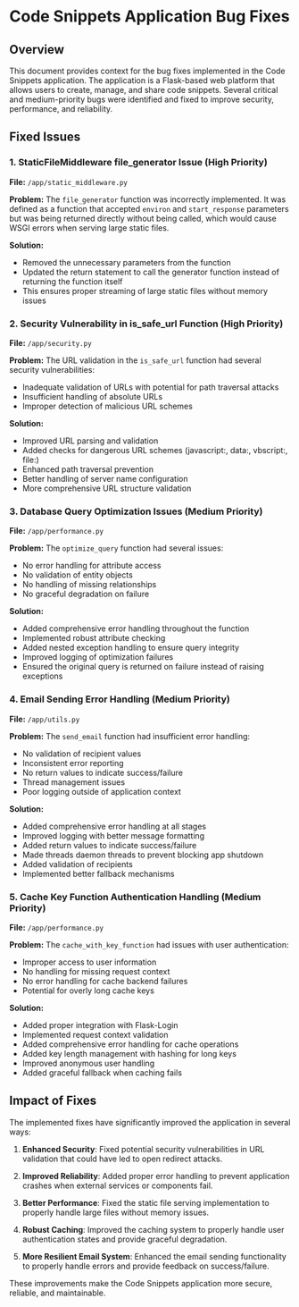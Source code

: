 # Code Snippets Application Bug Fixes

## Overview
This document provides context for the bug fixes implemented in the Code Snippets application. The application is a Flask-based web platform that allows users to create, manage, and share code snippets. Several critical and medium-priority bugs were identified and fixed to improve security, performance, and reliability.

## Fixed Issues

### 1. StaticFileMiddleware file_generator Issue (High Priority)
**File:** `/app/static_middleware.py`

**Problem:** The `file_generator` function was incorrectly implemented. It was defined as a function that accepted `environ` and `start_response` parameters but was being returned directly without being called, which would cause WSGI errors when serving large static files.

**Solution:** 
- Removed the unnecessary parameters from the function
- Updated the return statement to call the generator function instead of returning the function itself
- This ensures proper streaming of large static files without memory issues

### 2. Security Vulnerability in is_safe_url Function (High Priority)
**File:** `/app/security.py`

**Problem:** The URL validation in the `is_safe_url` function had several security vulnerabilities:
- Inadequate validation of URLs with potential for path traversal attacks
- Insufficient handling of absolute URLs
- Improper detection of malicious URL schemes

**Solution:**
- Improved URL parsing and validation
- Added checks for dangerous URL schemes (javascript:, data:, vbscript:, file:)
- Enhanced path traversal prevention
- Better handling of server name configuration
- More comprehensive URL structure validation

### 3. Database Query Optimization Issues (Medium Priority)
**File:** `/app/performance.py`

**Problem:** The `optimize_query` function had several issues:
- No error handling for attribute access
- No validation of entity objects
- No handling of missing relationships
- No graceful degradation on failure

**Solution:**
- Added comprehensive error handling throughout the function
- Implemented robust attribute checking
- Added nested exception handling to ensure query integrity
- Improved logging of optimization failures
- Ensured the original query is returned on failure instead of raising exceptions

### 4. Email Sending Error Handling (Medium Priority)
**File:** `/app/utils.py`

**Problem:** The `send_email` function had insufficient error handling:
- No validation of recipient values
- Inconsistent error reporting
- No return values to indicate success/failure
- Thread management issues
- Poor logging outside of application context

**Solution:**
- Added comprehensive error handling at all stages
- Improved logging with better message formatting
- Added return values to indicate success/failure
- Made threads daemon threads to prevent blocking app shutdown
- Added validation of recipients
- Implemented better fallback mechanisms

### 5. Cache Key Function Authentication Handling (Medium Priority)
**File:** `/app/performance.py`

**Problem:** The `cache_with_key_function` had issues with user authentication:
- Improper access to user information
- No handling for missing request context
- No error handling for cache backend failures
- Potential for overly long cache keys

**Solution:**
- Added proper integration with Flask-Login
- Implemented request context validation
- Added comprehensive error handling for cache operations
- Added key length management with hashing for long keys
- Improved anonymous user handling
- Added graceful fallback when caching fails

## Impact of Fixes

The implemented fixes have significantly improved the application in several ways:

1. **Enhanced Security**: Fixed potential security vulnerabilities in URL validation that could have led to open redirect attacks.

2. **Improved Reliability**: Added proper error handling to prevent application crashes when external services or components fail.

3. **Better Performance**: Fixed the static file serving implementation to properly handle large files without memory issues.

4. **Robust Caching**: Improved the caching system to properly handle user authentication states and provide graceful degradation.

5. **More Resilient Email System**: Enhanced the email sending functionality to properly handle errors and provide feedback on success/failure.

These improvements make the Code Snippets application more secure, reliable, and maintainable.